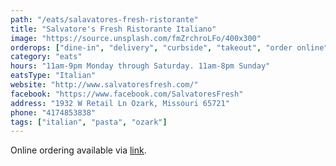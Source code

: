 ```yaml
---
path: "/eats/salavatores-fresh-ristorante"
title: "Salvatore's Fresh Ristorante Italiano"
image: "https://source.unsplash.com/fmZrchroLFo/400x300"
orderops: ["dine-in", "delivery", "curbside", "takeout", "order online"]
category: "eats"
hours: "11am-9pm Monday through Saturday. 11am-8pm Sunday"
eatsType: "Italian"
website: "http://www.salvatoresfresh.com/"
facebook: "https://www.facebook.com/SalvatoresFresh"
address: "1932 W Retail Ln Ozark, Missouri 65721"
phone: "4174853838"
tags: ["italian", "pasta", "ozark"]
---
```


Online ordering available via [link](https://order.tbdine.com/salvatore-s/pickup).
